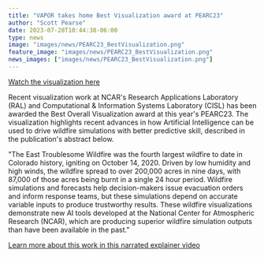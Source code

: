 ```yaml
---
title: "VAPOR takes home Best Visualization award at PEARC23"
author: "Scott Pearse"
date: 2023-07-28T10:44:38-06:00
type: news
image: "images/news/PEARC23_BestVisualization.png"
feature_image: "images/news/PEARC23_BestVisualization.png"
news_images: ["images/news/PEARC23_BestVisualization.png"]
---
```


[Watch the visualization here](https://www.youtube.com/watch?v=Km5xs-KPfeI)

Recent visualization work at NCAR's Research Applications Laboratory (RAL) and Computational & Information Systems Laboratory (CISL) has been awarded the Best Overall Visualization award at this year's PEARC23.  The visualization highlights recent advances in how Artificial Intelligence can be used to drive wildfire simulations with better predictive skill, described in the publication's abstract below.

"The East Troublesome Wildfire was the fourth largest wildfire to date in Colorado history, igniting on October 14, 2020. Driven by low humidity and high winds, the wildfire spread to over 200,000 acres in nine days, with 87,000 of those acres being burnt in a single 24 hour period. Wildfire simulations and forecasts help decision-makers issue evacuation orders and inform response teams, but these simulations depend on accurate variable inputs to produce trustworthy results. These wildfire visualizations demonstrate new AI tools developed at the National Center for Atmospheric Research (NCAR), which are producing superior wildfire simulation outputs than have been available in the past."

[Learn more about this work in this narrated explainer video](https://www.youtube.com/watch?v=yXX0UNa2XZU&t=0s)
